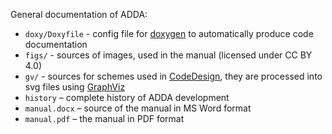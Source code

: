 General documentation of ADDA:
* `doxy/Doxyfile` - config file for [doxygen](http://www.doxygen.org) to automatically produce code documentation
* `figs/` - sources of images, used in the manual (licensed under CC BY 4.0)
* `gv/` - sources for schemes used in [CodeDesign](https://github.com/adda-team/adda/wiki/CodeDesign), they are processed into svg files using [GraphViz](http://www.graphviz.org/)
* `history` – complete history of ADDA development
* `manual.docx` – source of the manual in MS Word format
* `manual.pdf` – the manual in PDF format
